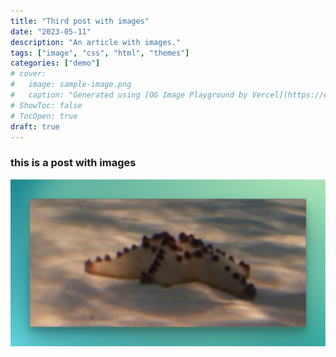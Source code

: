 ```yaml
---
title: "Third post with images"
date: "2023-05-11"
description: "An article with images."
tags: ["image", "css", "html", "themes"]
categories: ["demo"]
# cover:
#   image: sample-image.png
#   caption: "Generated using [OG Image Playground by Vercel](https://og-playground.vercel.app/)"
# ShowToc: false
# TocOpen: true
draft: true
---
```


### this is a post with images

![screenshot](sample-image.png)